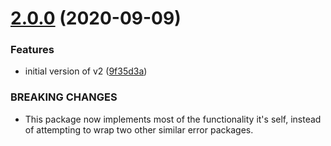 # [2.0.0](https://github.com/brad-jones/goerr/compare/v1.0.0...v2.0.0) (2020-09-09)


### Features

* initial version of v2 ([9f35d3a](https://github.com/brad-jones/goerr/commit/9f35d3a4f9af59830701df78c8a40130f2450294))


### BREAKING CHANGES

* This package now implements most of the functionality it's self, instead of attempting to wrap two other similar error packages.
